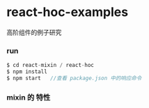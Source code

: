 # react-hoc-examples

高阶组件的例子研究

### run
```js
$ cd react-mixin / react-hoc
$ npm install 
$ npm start   //查看 package.json 中的响应命令
```

### mixin 的 特性
